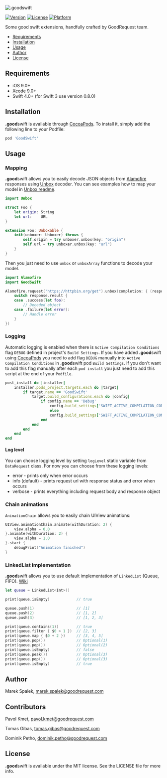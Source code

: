 ![.goodswift](https://s3-eu-west-1.amazonaws.com/dashboard-goodrequest/assets/goodswift.png)


[![Version](https://img.shields.io/cocoapods/v/GoodSwift.svg?style=flat)](http://cocoapods.org/pods/GoodSwift)
[![License](https://img.shields.io/cocoapods/l/GoodSwift.svg?style=flat)](http://cocoapods.org/pods/GoodSwift)
[![Platform](https://img.shields.io/cocoapods/p/GoodSwift.svg?style=flat)](http://cocoapods.org/pods/GoodSwift)

Some good swift extensions, handfully crafted by GoodRequest team.

- [Requirements](#requirements)
- [Installation](#installation)
- [Usage](#usage)
- [Author](#author)
- [License](#license)

## Requirements

- iOS 9.0+
- Xcode 9.0+
- Swift 4.0+ (for Swift 3 use version 0.8.0)

## Installation

**.good**swift is available through [CocoaPods](http://cocoapods.org). To install
it, simply add the following line to your Podfile:

```ruby
pod 'GoodSwift'
```

## Usage

### Mapping

**.good**swift allows you to easily decode JSON objects from [Alamofire](https://github.com/Alamofire/Alamofire) responses using [Unbox](https://github.com/JohnSundell/Unbox) decoder. You can see examples how to map your model in [Unbox readme](https://github.com/JohnSundell/Unbox/blob/master/README.md).

```swift
import Unbox

struct Foo {
    let origin: String
    let url:    URL
}

extension Foo: Unboxable {
    init(unboxer: Unboxer) throws {
        self.origin = try unboxer.unbox(key: "origin")
        self.url = try unboxer.unbox(key: "url")
    }
}
```

Then you just need to use `unbox` or `unboxArray` functions to decode your model.

```swift
import Alamofire
import GoodSwift

Alamofire.request("https://httpbin.org/get").unbox(completion: { (response: DataResponse<Foo>) in
    switch response.result {
    case .success(let foo):
        // Decoded object
    case .failure(let error):
        // Handle error
    }
})
```

### Logging

Automatic logging is enabled when there is `Active Compilation Conditions` flag `DEBUG` defined in project's `Build Settings`. If you have added **.good**swift using [CocoaPods](http://cocoapods.org) you need to add flag `DEBUG` manually into `Active Compilation Conditions` in **.good**swift pod `Build Settings`. If you don't want to add this flag manually after each `pod install` you just need to add this script at the end of your `Podfile`.

```ruby
post_install do |installer|
    installer.pods_project.targets.each do |target|
        if target.name == 'GoodSwift'
            target.build_configurations.each do |config|
                if config.name == 'Debug'
                    config.build_settings['SWIFT_ACTIVE_COMPILATION_CONDITIONS'] = 'DEBUG'
                    else
                    config.build_settings['SWIFT_ACTIVE_COMPILATION_CONDITIONS'] = ''
                end
            end
        end
    end
end
```
#### Log level
You can choose logging level by setting `logLevel` static variable from `DataRequest` class. For now you can choose from these logging levels:
- error - prints only when error occurs
- info (default) - prints request url with response status and error when occurs
- verbose - prints everything including request body and response object

### Chain animations

`AnimationChain` allows you to easily chain UIView animations:

```swift
UIView.animationChain.animate(withDuration: 2) {
    view.alpha = 0.0
}.animate(withDuration: 2) {
    view.alpha = 1.0
}.start {
    debugPrint("Animation finished")
}
```

### LinkedList implementation

**.good**swift allows you to use default implementation of `LinkedList` (Queue, FIFO).
[Wiki](https://en.wikipedia.org/wiki/Linked_list)

```swift
let queue = LinkedList<Int>()

print(queue.isEmpty)            // true

queue.push(1)                   // [1]
queue.push(2)                   // [1, 2]
queue.push(3)                   // [1, 2, 3]

print(queue.contains(1))        // true
print(queue.filter { $0 > 1 })  // [2, 3]
print(queue.map { $0 + 2 })     // [3, 4, 5]
print(queue.pop())              // Optional(1)
print(queue.pop())              // Optional(2)
print(queue.isEmpty)            // false
print(queue.peak())             // Optional(3)
print(queue.pop())              // Optional(3)
print(queue.isEmpty)            // true
```


## Author

Marek Spalek, marek.spalek@goodrequest.com

## Contributors

Pavol Kmet, pavol.kmet@goodrequest.com

Tomas Gibas, tomas.gibas@goodrequest.com

Dominik Petho, dominik.petho@goodrequest.com

## License

**.good**swift is available under the MIT license. See the LICENSE file for more info.
